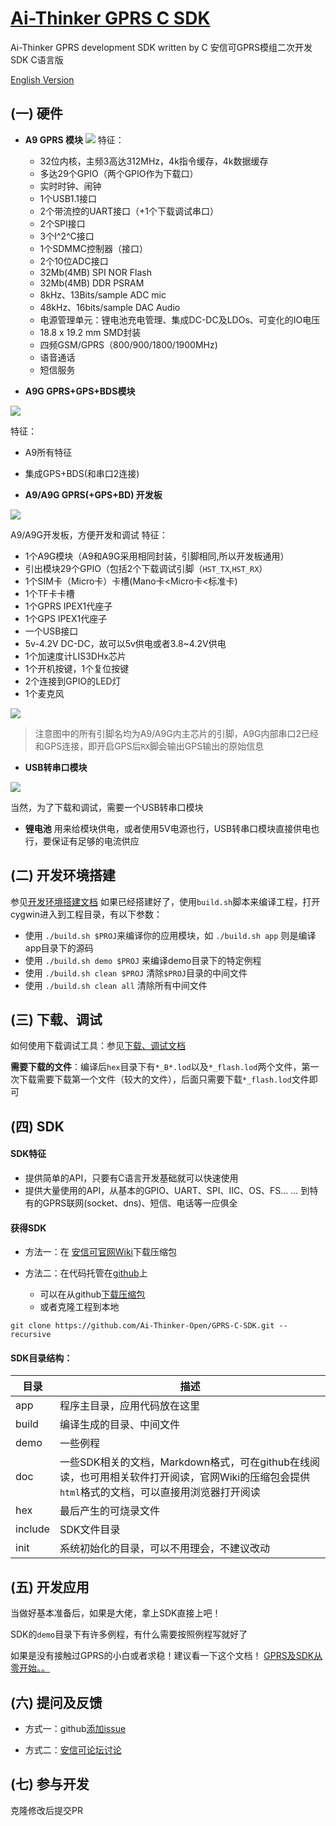 [Ai-Thinker GPRS C SDK](https://github.com/Ai-Thinker-Open/GPRS-C-SDK)
=====

Ai-Thinker GPRS development SDK written by C
安信可GPRS模组二次开发SDK C语言版

[English Version](./README_EN.md)



## (一) 硬件

* **A9 GPRS 模块**
  ![](./doc/assets/A9.png)
特征：
  * 32位内核，主频3高达312MHz，4k指令缓存，4k数据缓存
  * 多达29个GPIO（两个GPIO作为下载口）
  * 实时时钟、闹钟
  * 1个USB1.1接口
  * 2个带流控的UART接口（+1个下载调试串口）
  * 2个SPI接口
  * 3个I^2^C接口
  * 1个SDMMC控制器（接口）
  * 2个10位ADC接口
  * 32Mb(4MB) SPI NOR Flash
  * 32Mb(4MB) DDR PSRAM
  * 8kHz、13Bits/sample ADC mic
  * 48kHz、16bits/sample DAC Audio
  * 电源管理单元：锂电池充电管理、集成DC-DC及LDOs、可变化的IO电压
  * 18.8 x 19.2 mm SMD封装
  * 四频GSM/GPRS（800/900/1800/1900MHz)
  * 语音通话
  * 短信服务

* **A9G GPRS+GPS+BDS模块**

![](./doc/assets/A9G.png)

特征：
  * A9所有特征
  * 集成GPS+BDS(和串口2连接)

* **A9/A9G GPRS(+GPS+BD) 开发板**

![](./doc/assets/A9G_dev.png)

A9/A9G开发板，方便开发和调试
特征：
  * 1个A9G模块（A9和A9G采用相同封装，引脚相同,所以开发板通用）
  * 引出模块29个GPIO（包括2个下载调试引脚（`HST_TX`,`HST_RX`）
  * 1个SIM卡（Micro卡）卡槽(Mano卡<Micro卡<标准卡)
  * 1个TF卡卡槽
  * 1个GPRS IPEX1代座子
  * 1个GPS  IPEX1代座子
  * 一个USB接口
  * 5v-4.2V DC-DC，故可以5v供电或者3.8~4.2V供电
  * 1个加速度计LIS3DHx芯片
  * 1个开机按键，1个复位按键
  * 2个连接到GPIO的LED灯
  * 1个麦克风

![](./doc/assets/A9G_dev_pin.png)

> 注意图中的所有引脚名均为A9/A9G内主芯片的引脚，A9G内部串口2已经和GPS连接，即开启GPS后`RX`脚会输出GPS输出的原始信息

* **USB转串口模块**

![](./doc/assets/USB-UART.png)

当然，为了下载和调试，需要一个USB转串口模块

* **锂电池**
用来给模块供电，或者使用5V电源也行，USB转串口模块直接供电也行，要保证有足够的电流供应



## (二) 开发环境搭建

参见[开发环境搭建文档](./doc/compile_environment_zh-cn.md)
如果已经搭建好了，使用`build.sh`脚本来编译工程，打开cygwin进入到工程目录，有以下参数：
* 使用 `./build.sh $PROJ`来编译你的应用模块，如 `./build.sh app` 则是编译app目录下的源码
* 使用 `./build.sh demo $PROJ` 来编译demo目录下的特定例程
* 使用 `./build.sh clean $PROJ` 清除`$PROJ`目录的中间文件
* 使用 `./build.sh clean all` 清除所有中间文件

## (三) 下载、调试

如何使用下载调试工具：参见[下载、调试文档](./doc/download_debug_tool_zh-cn.md)

**需要下载的文件**：编译后`hex`目录下有`*_B*.lod`以及`*_flash.lod`两个文件，第一次下载需要下载第一个文件（较大的文件），后面只需要下载`*_flash.lod`文件即可

## (四) SDK

#### SDK特征

* 提供简单的API，只要有C语言开发基础就可以快速使用
* 提供大量使用的API，从基本的GPIO、UART、SPI、IIC、OS、FS... ... 到特有的GPRS联网(socket、dns)、短信、电话等一应俱全


#### 获得SDK

* 方法一：在 [安信可官网Wiki]()下载压缩包

* 方法二：在代码托管在[github](https://github.com/Ai-Thinker-Open/GPRS-C-SDK)上
  * 可以在从github[下载压缩包](https://github.com/Ai-Thinker-Open/GPRS-C-SDK/archive/master.zip)
  * 或者克隆工程到本地
```
git clone https://github.com/Ai-Thinker-Open/GPRS-C-SDK.git --recursive
```

#### SDK目录结构：

|  目录  |  描述  |
|  ---   |  ---  |
|app     |  程序主目录，应用代码放在这里|
|build   |  编译生成的目录、中间文件    |
|demo    |  一些例程                   |
|doc     | 一些SDK相关的文档，Markdown格式，可在github在线阅读，也可用相关软件打开阅读，官网Wiki的压缩包会提供`html`格式的文档，可以直接用浏览器打开阅读
|hex     |  最后产生的可烧录文件        |
|include |  SDK文件目录                |
|init    |  系统初始化的目录，可以不用理会，不建议改动 |




## (五) 开发应用

当做好基本准备后，如果是大佬，拿上SDK直接上吧！

SDK的`demo`目录下有许多例程，有什么需要按照例程写就好了

如果是没有接触过GPRS的小白或者求稳！建议看一下这个文档！
[GPRS及SDK从零开始。。](./doc/gprs_start_from_scratch_zh-cn.md)


## (六) 提问及反馈

* 方式一：github[添加issue](https://github.com/Ai-Thinker-Open/GPRS-C-SDK/issues/new)

* 方式二：[安信可论坛讨论](http://bbs.ai-thinker.com/forum.php?mod=forumdisplay&fid=37)



## (七) 参与开发

克隆修改后提交PR


